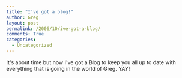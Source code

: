 ```yaml
---
title: "I've got a blog!"
author: Greg
layout: post
permalink: /2006/10/ive-got-a-blog/
comments: True
categories:
  - Uncategorized
---
```

It's about time but now I've got a Blog to keep you all up to date with everything that is going in the world of Greg. YAY!

